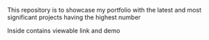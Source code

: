 This repository is to showcase my portfolio with the latest and most significant projects having the highest number

Inside contains viewable link and demo
